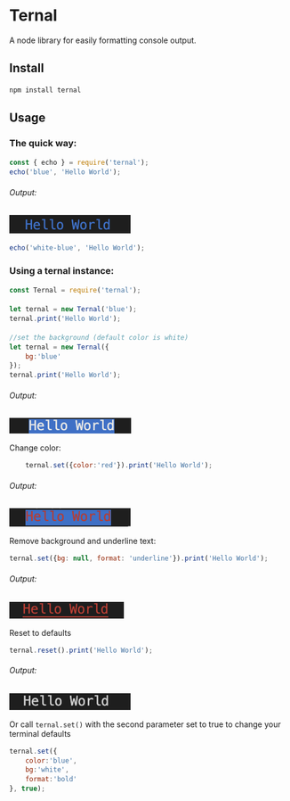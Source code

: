 # Ternal

A node library for easily formatting console output.

Install
-------
```javascript
npm install ternal
```

Usage
-----
### The quick way:
```javascript
const { echo } = require('ternal');
echo('blue', 'Hello World');
```
###### Output:
![Hello World blue](assets/blue.png?raw=true)
```javascript
echo('white-blue', 'Hello World');
```

### Using a ternal instance: 
```javascript
const Ternal = require('ternal');

let ternal = new Ternal('blue');
ternal.print('Hello World');

//set the background (default color is white)
let ternal = new Ternal({
    bg:'blue'
});
ternal.print('Hello World');
```
###### Output:
![Hello World blue background](assets/bg-blue.png?raw=true)

Change color:
```javascript
    ternal.set({color:'red'}).print('Hello World');
```
###### Output:
![Hello World red blue background](assets/red-blue-bg.png?raw=true)

Remove background and underline text:
```javascript
ternal.set({bg: null, format: 'underline'}).print('Hello World');
```
###### Output:
![Hello World red underlined](assets/red-underline.png?raw=true)

Reset to defaults
```javascript
ternal.reset().print('Hello World');
```
###### Output: 
![Hello World plain text](assets/plain.png?raw=true)

Or call `ternal.set()` with the second parameter set to true to change your terminal defaults
```javascript
ternal.set({
    color:'blue',
    bg:'white',
    format:'bold'
}, true);
```

